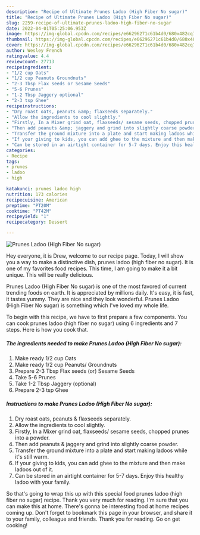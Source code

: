 ```yaml
---
description: "Recipe of Ultimate Prunes Ladoo (High Fiber No sugar)"
title: "Recipe of Ultimate Prunes Ladoo (High Fiber No sugar)"
slug: 2259-recipe-of-ultimate-prunes-ladoo-high-fiber-no-sugar
date: 2022-04-01T05:25:06.953Z
image: https://img-global.cpcdn.com/recipes/e66296271c61b4d0/680x482cq70/prunes-ladoo-high-fiber-no-sugar-recipe-main-photo.jpg
thumbnail: https://img-global.cpcdn.com/recipes/e66296271c61b4d0/680x482cq70/prunes-ladoo-high-fiber-no-sugar-recipe-main-photo.jpg
cover: https://img-global.cpcdn.com/recipes/e66296271c61b4d0/680x482cq70/prunes-ladoo-high-fiber-no-sugar-recipe-main-photo.jpg
author: Wesley French
ratingvalue: 4.4
reviewcount: 27713
recipeingredient:
- "1/2 cup Oats"
- "1/2 cup Peanuts Groundnuts"
- "2-3 Tbsp Flax seeds or Sesame Seeds"
- "5-6 Prunes"
- "1-2 Tbsp Jaggery optional"
- "2-3 tsp Ghee"
recipeinstructions:
- "Dry roast oats, peanuts &amp; flaxseeds separately."
- "Allow the ingredients to cool slightly."
- "Firstly, In a Mixer grind oat, flaxseeds/ sesame seeds, chopped prunes into a powder."
- "Then add peanuts &amp; jaggery and grind into slightly coarse powder."
- "Transfer the ground mixture into a plate and start making ladoos while it&#39;s still warm."
- "If your giving to kids, you can add ghee to the mixture and then make ladoos out of it."
- "Can be stored in an airtight container for 5-7 days. Enjoy this healthy ladoo with your family."
categories:
- Recipe
tags:
- prunes
- ladoo
- high

katakunci: prunes ladoo high 
nutrition: 173 calories
recipecuisine: American
preptime: "PT20M"
cooktime: "PT42M"
recipeyield: "1"
recipecategory: Dessert

---
```



![Prunes Ladoo (High Fiber No sugar)](https://img-global.cpcdn.com/recipes/e66296271c61b4d0/680x482cq70/prunes-ladoo-high-fiber-no-sugar-recipe-main-photo.jpg)

Hey everyone, it is Drew, welcome to our recipe page. Today, I will show you a way to make a distinctive dish, prunes ladoo (high fiber no sugar). It is one of my favorites food recipes. This time, I am going to make it a bit unique. This will be really delicious.



Prunes Ladoo (High Fiber No sugar) is one of the most favored of current trending foods on earth. It is appreciated by millions daily. It's easy, it is fast, it tastes yummy. They are nice and they look wonderful. Prunes Ladoo (High Fiber No sugar) is something which I've loved my whole life.


To begin with this recipe, we have to first prepare a few components. You can cook prunes ladoo (high fiber no sugar) using 6 ingredients and 7 steps. Here is how you cook that.

<!--inarticleads1-->

##### The ingredients needed to make Prunes Ladoo (High Fiber No sugar):

1. Make ready 1/2 cup Oats
1. Make ready 1/2 cup Peanuts/ Groundnuts
1. Prepare 2-3 Tbsp Flax seeds (or) Sesame Seeds
1. Take 5-6 Prunes
1. Take 1-2 Tbsp Jaggery (optional)
1. Prepare 2-3 tsp Ghee




<!--inarticleads2-->

##### Instructions to make Prunes Ladoo (High Fiber No sugar):

1. Dry roast oats, peanuts &amp; flaxseeds separately.
1. Allow the ingredients to cool slightly.
1. Firstly, In a Mixer grind oat, flaxseeds/ sesame seeds, chopped prunes into a powder.
1. Then add peanuts &amp; jaggery and grind into slightly coarse powder.
1. Transfer the ground mixture into a plate and start making ladoos while it&#39;s still warm.
1. If your giving to kids, you can add ghee to the mixture and then make ladoos out of it.
1. Can be stored in an airtight container for 5-7 days. Enjoy this healthy ladoo with your family.




So that's going to wrap this up with this special food prunes ladoo (high fiber no sugar) recipe. Thank you very much for reading. I'm sure that you can make this at home. There's gonna be interesting food at home recipes coming up. Don't forget to bookmark this page in your browser, and share it to your family, colleague and friends. Thank you for reading. Go on get cooking!
